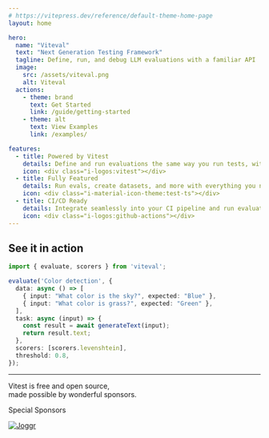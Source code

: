 ```yaml
---
# https://vitepress.dev/reference/default-theme-home-page
layout: home

hero:
  name: "Viteval"
  text: "Next Generation Testing Framework"
  tagline: Define, run, and debug LLM evaluations with a familiar API
  image:
    src: /assets/viteval.png
    alt: Viteval
  actions:
    - theme: brand
      text: Get Started
      link: /guide/getting-started
    - theme: alt
      text: View Examples
      link: /examples/

features:
  - title: Powered by Vitest
    details: Define and run evaluations the same way you run tests, with a familiar and intuitive interface
    icon: <div class="i-logos:vitest"></div>
  - title: Fully Featured
    details: Run evals, create datasets, and more with everything you need out of the box
    icon: <div class="i-material-icon-theme:test-ts"></div>
  - title: CI/CD Ready
    details: Integrate seamlessly into your CI pipeline and run evaluations alongside your tests
    icon: <div class="i-logos:github-actions"></div>
---
```


## See it in action

```ts
import { evaluate, scorers } from 'viteval';

evaluate('Color detection', {
  data: async () => [
    { input: "What color is the sky?", expected: "Blue" },
    { input: "What color is grass?", expected: "Green" },
  ],
  task: async (input) => {
    const result = await generateText(input);
    return result.text;
  },
  scorers: [scorers.levenshtein],
  threshold: 0.8,
});
```

---

<div class="flex flex-col items-center justify-center mt-10">
<div class="i-mdi:heart-outline size-8 block text-center ml-auto mr-auto"></div>
<p class="text-center mt-1 mx-auto">
  Vitest is free and open source, <br/>
  made possible by wonderful sponsors.
</p>
</div>

<div class="w-full">
  <div class="flex flex-col items-center justify-center mt-10 w-full">
    <div class="px-2 py-0 bg-gray-800 w-full rounded-t-lg mb-1">
      <p class="text-center font-bold">Special Sponsors</p>
    </div>
    <a href="https://joggr.ai?utm_source=viteval&utm_medium=banner&utm_campaign=web" target="_blank" rel="noopener noreferrer" class="bg-gray-800 cursor-pointer hover:bg-gray-700 w-full rounded-b-lg">
      <div class="flex flex-row items-center justify-center px-10 py-16">
        <img src="/assets/joggr.png" alt="Joggr" class="w-[300px] h-auto" />
      </div>
    </a>
  </div>
</div>

